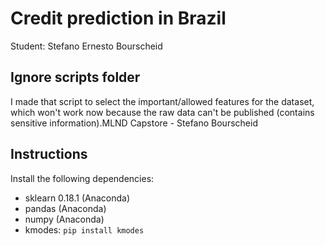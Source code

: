 # Credit prediction in Brazil
Student: Stefano Ernesto Bourscheid

## Ignore scripts folder

I made that script to select the important/allowed features for the dataset, which won't work now because the raw data can't be published (contains sensitive information).MLND Capstore - Stefano Bourscheid

## Instructions
Install the following dependencies:
- sklearn 0.18.1 (Anaconda)
- pandas (Anaconda)
- numpy (Anaconda)
- kmodes: `pip install kmodes`
